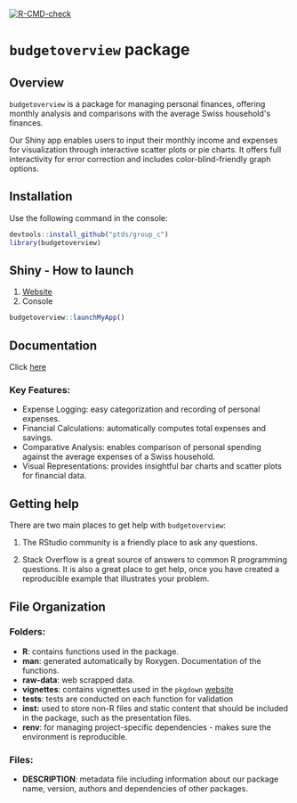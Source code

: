 [![R-CMD-check](https://github.com/ptds2023/pkgTest/actions/workflows/R-CMD-check.yaml/badge.svg?branch=main)](https://github.com/ptds2023/pkgTest/actions/workflows/R-CMD-check.yaml)

# `budgetoverview` package

## Overview

`budgetoverview` is a package for managing personal finances, offering monthly analysis and comparisons with the average Swiss household's finances.

Our Shiny app enables users to input their monthly income and expenses for visualization through interactive scatter plots or pie charts. It offers full interactivity for error correction and includes color-blind-friendly graph options.

## Installation

Use the following command in the console:

``` r
devtools::install_github("ptds/group_c")
library(budgetoverview)
```

## Shiny - How to launch

1.  [Website](https://ptnsy6-marc-bourleau.shinyapps.io/shiny/)
2.  Console

``` r
budgetoverview::launchMyApp()
```

## Documentation

Click [here](https://bourleaumarc.github.io/prog/articles/function-usage.html)

### Key Features:

-   Expense Logging: easy categorization and recording of personal expenses.
-   Financial Calculations: automatically computes total expenses and savings.
-   Comparative Analysis: enables comparison of personal spending against the average expenses of a Swiss household.
-   Visual Representations: provides insightful bar charts and scatter plots for financial data.

## Getting help

There are two main places to get help with `budgetoverview`:

1.  The RStudio community is a friendly place to ask any questions.

2.  Stack Overflow is a great source of answers to common R programming questions. It is also a great place to get help, once you have created a reproducible example that illustrates your problem.

## File Organization

### Folders:

-   **R**: contains functions used in the package.
-   **man**: generated automatically by Roxygen. Documentation of the functions.
-   **raw-data**: web scrapped data.
-   **vignettes**: contains vignettes used in the `pkgdown` [website](https://bourleaumarc.github.io/prog/)
-   **tests**: tests are conducted on each function for validation
-   **inst:** used to store non-R files and static content that should be included in the package, such as the presentation files.
-   **renv**: for managing project-specific dependencies - makes sure the environment is reproducible.

### Files:

-   **DESCRIPTION**: metadata file including information about our package name, version, authors and dependencies of other packages.
